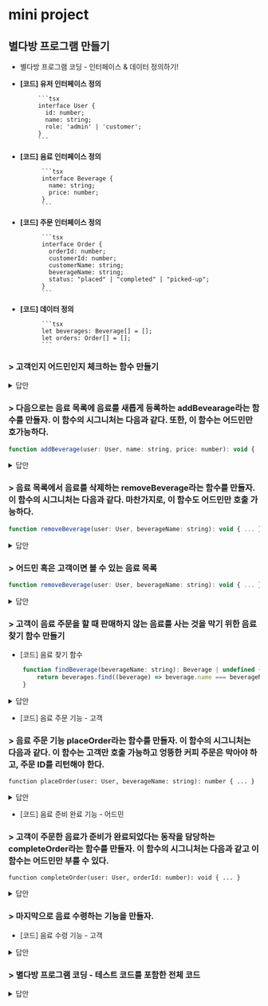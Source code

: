 # mini project
## 별다방 프로그램 만들기
- 별다방 프로그램 코딩 - 인터페이스 & 데이터 정의하기!
 - **[코드] 유저 인터페이스 정의**
            
            ```tsx
            interface User {
              id: number;
              name: string;
              role: 'admin' | 'customer';
            }
            ```
- **[코드] 음료 인터페이스 정의**
            
            ```tsx
            interface Beverage {
              name: string;
              price: number;
            }
            ```
- **[코드] 주문 인터페이스 정의**
            
            ```tsx
            interface Order {
              orderId: number;
              customerId: number;
              customerName: string;
              beverageName: string;
              status: "placed" | "completed" | "picked-up";
            }
            ```
- **[코드] 데이터 정의**
            
            ```tsx
            let beverages: Beverage[] = [];
            let orders: Order[] = [];
            ```
			
### > 고객인지 어드민인지 체크하는 함수 만들기   
<details>
  <summary>답안</summary>
- [코드] 어드민 권한 체크 함수
            
```tsx
 function isAdmin(user: User): boolean {
              return user.role === "admin";
            }
```
 
-[코드] 고객 권한 체크 함수
            
```tsx
function isCustomer(user: User): boolean {
    return user.role === "customer";
}
 ```
</details>

### > 다음으로는 음료 목록에 음료를 새롭게 등록하는 addBevearage라는 함수를 만들자. 이 함수의 시그니처는 다음과 같다. 또한, 이 함수는 어드민만 호가능하다.
```javascript
function addBeverage(user: User, name: string, price: number): void { ... }
```
<details>
  <summary>답안</summary>
- [코드] 음료 등록 기능 - 어드민

```tsx
function addBeverage(user: User, name: string, price: number): void {
    if (!isAdmin(user)) {
        console.log("권한이 없습니다.");
        return;
    }
            
    const newBeverage: Beverage = { name, price };
    beverages.push(newBeverage);
}
```
</details>

### > 음료 목록에서 음료를 삭제하는 removeBeverage라는 함수를 만들자.  이 함수의 시그니처는 다음과 같다. 마찬가지로, 이 함수도 어드민만 호출 가능하다.
```javascript
function removeBeverage(user: User, beverageName: string): void { ... }
```
<details>
  <summary>답안</summary>
- [코드] 음료 삭제 기능 - 어드민

```javascript
 function removeBeverage(user: User, beverageName: string): void {
    if (!isAdmin(user)) {
        console.log("권한이 없습니다.");
        return;
    }
            
    beverages = beverages.filter((beverage) => beverage.name !== beverageName);
}
```
</details>

### > 어드민 혹은 고객이면 볼 수 있는 음료 목록
```javascript
function removeBeverage(user: User, beverageName: string): void { ... }
```
<details>
  <summary>답안</summary>
- [코드] 음료 조회 기능 - 어드민, 고객

```tsx
    function getBeverages(user: User): Beverage[] {
        if (!user) {
        return [];
        }
        return beverages;
     }
```
</details>

### > 고객이 음료 주문을 할 때 판매하지 않는 음료를 사는 것을 막기 위한 음료 찾기 함수 만들기
- [코드] 음료 찾기 함수

```javascript
    function findBeverage(beverageName: string): Beverage | undefined {
        return beverages.find((beverage) => beverage.name === beverageName);
    }
```
<details>
  <summary>답안</summary>

```tsx
    
    function findBeverage(beverageName: string): Beverage | undefined {
        return beverages.find((beverage) => beverage.name === beverageName);
    }
```
</details>
     
- [코드] 음료 주문 기능 - 고객
            
### > 음료 주문 기능 placeOrder라는 함수를 만들자. 이 함수의 시그니처는 다음과 같다. 이 함수는 고객만 호출 가능하고 엉뚱한 커피 주문은 막아야 하고, 주문 ID를 리턴해야 한다.

```tsx
function placeOrder(user: User, beverageName: string): number { ... }
```

<details>
  <summary>답안</summary>

```tsx
    function placeOrder(user: User, beverageName: string): number {
              if (!isCustomer(user)) {
                console.log("권한이 없습니다.");
                return -1;
              }
            
              const beverage = findBeverage(beverageName);
              if (!beverage) {
                console.log("해당 음료를 찾을 수 없습니다.");
                return -1;
              }
            
              const newOrder: Order = {
                orderId: orders.length + 1,
                customerId: user.id,
                customerName: user.name,
                beverageName,
                status: "placed",
              };
              orders.push(newOrder);
              return newOrder.orderId;
    }        
``` 
</details>      
            
- [코드] 음료 준비 완료 기능 - 어드민
  
### > 고객이 주문한 음료가 준비가 완료되었다는 동작을 담당하는 completeOrder라는 함수를 만들자. 이 함수의 시그니처는 다음과 같고 이 함수는 어드민만 부를 수 있다.

```tsx
function completeOrder(user: User, orderId: number): void { ... }
```
            
<details>
  <summary>답안</summary>

```tsx
   function completeOrder(user: User, orderId: number): void {
              if (!isAdmin(user)) {
                console.log("권한이 없습니다.");
                return;
              }
            
              const order = orders.find((order) => order.orderId === orderId);
              if (order) {
                order.status = "completed"; // 단순히 주문의 상태만 바꾸고 끝!
                console.log(
                  `[고객 메시지] ${order.customerName}님~ 주문하신 ${order.beverageName} 1잔 나왔습니다~`
                );
              }
            }         
 ```
 </details>

### > 마지막으로 음료 수령하는 기능을 만들자.

- [코드] 음료 수령 기능 - 고객

<details>
  <summary>답안</summary>
  
```tsx
   function pickUpOrder(user: User, orderId: number): void {
              if (!isCustomer(user)) {
                console.log("권한이 없습니다.");
                return;
              }
            
              const order = orders.find(
                (order) => order.orderId === orderId && order.customerId === user.id
              );
              if (order && order.status === "completed") {
                order.status = "picked-up";
                console.log(
                  `[어드민 메시지] 고객 ID[${order.customerId}]님이 주문 ID[${orderId}]을 수령했습니다.`
                );
              }
    }         
```
 </details>            
    
### > 별다방 프로그램 코딩 - 테스트 코드를 포함한 전체 코드
    
<details>
  <summary>답안</summary>

    ```tsx
    interface Beverage {
      name: string;
      price: number;
    }
    
    interface User {
      id: number;
      name: string;
      role: "admin" | "customer";
    }
    
    interface Order {
      orderId: number;
      customerId: number;
      customerName: string;
      beverageName: string;
      status: "placed" | "completed" | "picked-up";
    }
    
    let beverages: Beverage[] = [];
    let orders: Order[] = [];
    
    function isAdmin(user: User): boolean {
      return user.role === "admin";
    }
    
    function isCustomer(user: User): boolean {
      return user.role === "customer";
    }
    
    function addBeverage(user: User, name: string, price: number): void {
      if (!isAdmin(user)) {
        console.log("권한이 없습니다.");
        return;
      }
    
      const newBeverage: Beverage = { name, price };
      beverages.push(newBeverage);
    }
    
    function removeBeverage(user: User, beverageName: string): void {
      if (!isAdmin(user)) {
        console.log("권한이 없습니다.");
        return;
      }
    
      beverages = beverages.filter((beverage) => beverage.name !== beverageName);
    }
    
    function getBeverages(user: User): Beverage[] {
      if (!user) {
        return [];
      }
      return beverages;
    }
    
    function findBeverage(beverageName: string): Beverage | undefined {
      return beverages.find((beverage) => beverage.name === beverageName);
    }
    
    function placeOrder(user: User, beverageName: string): number {
      if (!isCustomer(user)) {
        console.log("권한이 없습니다.");
        return -1;
      }
    
      const beverage = findBeverage(beverageName);
      if (!beverage) {
        console.log("해당 음료를 찾을 수 없습니다.");
        return -1;
      }
    
      const newOrder: Order = {
        orderId: orders.length + 1,
        customerId: user.id,
        customerName: user.name,
        beverageName,
        status: "placed",
      };
      orders.push(newOrder);
      return newOrder.orderId;
    }
    
    function completeOrder(user: User, orderId: number): void {
      if (!isAdmin(user)) {
        console.log("권한이 없습니다.");
        return;
      }
    
      const order = orders.find((order) => order.orderId === orderId);
      if (order) {
        order.status = "completed";
        console.log(
          `[고객 메시지] ${order.customerName}님~ 주문하신 ${order.beverageName} 1잔 나왔습니다~`
        );
      }
    }
    
    function pickUpOrder(user: User, orderId: number): void {
      if (!isCustomer(user)) {
        console.log("권한이 없습니다.");
        return;
      }
    
      const order = orders.find(
        (order) => order.orderId === orderId && order.customerId === user.id
      );
      if (order && order.status === "completed") {
        order.status = "picked-up";
        console.log(
          `[어드민 메시지] 고객 ID[${order.customerId}]님이 주문 ID[${orderId}]을 수령했습니다.`
        );
      }
    }
    
    function main() {
      const admin: User = {
        id: 1,
        name: "바리스타",
        role: "admin",
      };
    
      // 유저 생성
      const member1: User = {
        id: 2,
        name: "르탄이",
        role: "customer",
      };
    
      const member2: User = {
        id: 3,
        name: "꿈꾸는개발자",
        role: "customer",
      };
    
      // 음료 등록
      addBeverage(admin, "아메리카노", 4000);
      addBeverage(admin, "카페라떼", 4500);
      addBeverage(admin, "에스프레소", 3000);
    
      // 음료 삭제
      removeBeverage(admin, "에스프레소");
    
      console.log(
        `안녕하세요~ ${
          member1.name
        } 고객님! 별다방에 오신 것을 환영합니다. 저희는 ${JSON.stringify(
          getBeverages(member1)
        )}를 판매하고 있습니다.`
      );
      // 음료 주문
      const orderId1 = placeOrder(member1, "아메리카노");
      if (orderId1 > 0) {
        setTimeout(() => {
          // 음료 제작 완료
          completeOrder(admin, orderId1);
          // 음료 수령
          pickUpOrder(member1, orderId1);
        }, 1000);
      }
    
      console.log(
        `안녕하세요~ ${
          member2.name
        } 고객님! 별다방에 오신 것을 환영합니다. 저희는 ${JSON.stringify(
          getBeverages(member2)
        )}를 판매하고 있습니다.`
      );
      // 음료 주문
      const orderId2 = placeOrder(member2, "카페라떼");
      if (orderId2 > 0) {
        setTimeout(() => {
          // 음료 제작 완료
          completeOrder(admin, orderId2);
          // 음료 수령
          pickUpOrder(member2, orderId2);
        }, 3000);
      }
    }
    
    main();
    ```
</details> 